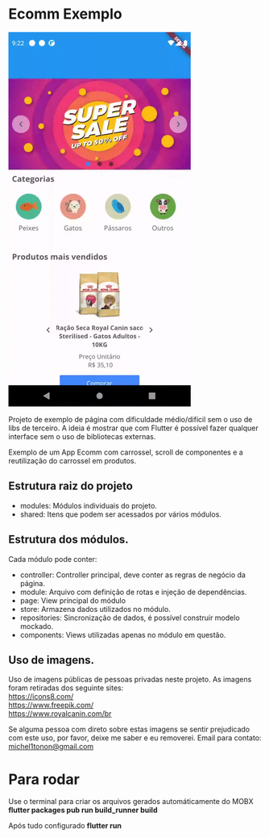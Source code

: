 # Ecomm Exemplo

![Farmers Market Finder Demo](example_home.gif)

Projeto de exemplo de página com dificuldade médio/difícil sem o uso de libs de terceiro.
A ideia é mostrar que com Flutter é possível fazer qualquer interface sem o uso de bibliotecas externas.

Exemplo de um App Ecomm com carrossel, scroll de componentes e a reutilização do carrossel em produtos.

## Estrutura raiz do projeto

- modules: Módulos individuais do projeto.
- shared: Itens que podem ser acessados por vários módulos.

## Estrutura dos módulos.

Cada módulo pode conter:

- controller: Controller principal, deve conter as regras de negócio da página.
- module: Arquivo com definição de rotas e injeção de dependências.
- page: View principal do módulo
- store: Armazena dados utilizados no módulo.
- repositories: Sincronização de dados, é possível construir modelo mockado.
- components: Views utilizadas apenas no módulo em questão.

## Uso de imagens.

Uso de imagens públicas de pessoas privadas neste projeto.
As imagens foram retiradas dos seguinte sites: <br/> 
https://icons8.com/  <br/>
https://www.freepik.com/ <br/>
https://www.royalcanin.com/br 

Se alguma pessoa com direto sobre estas imagens se sentir prejudicado com este uso, por favor, deixe me saber e eu removerei.
Email para contato: michel1tonon@gmail.com

# Para rodar

Use o terminal para criar os arquivos gerados automáticamente do MOBX
****flutter packages pub run build_runner build****

Após tudo configurado
****flutter run****
